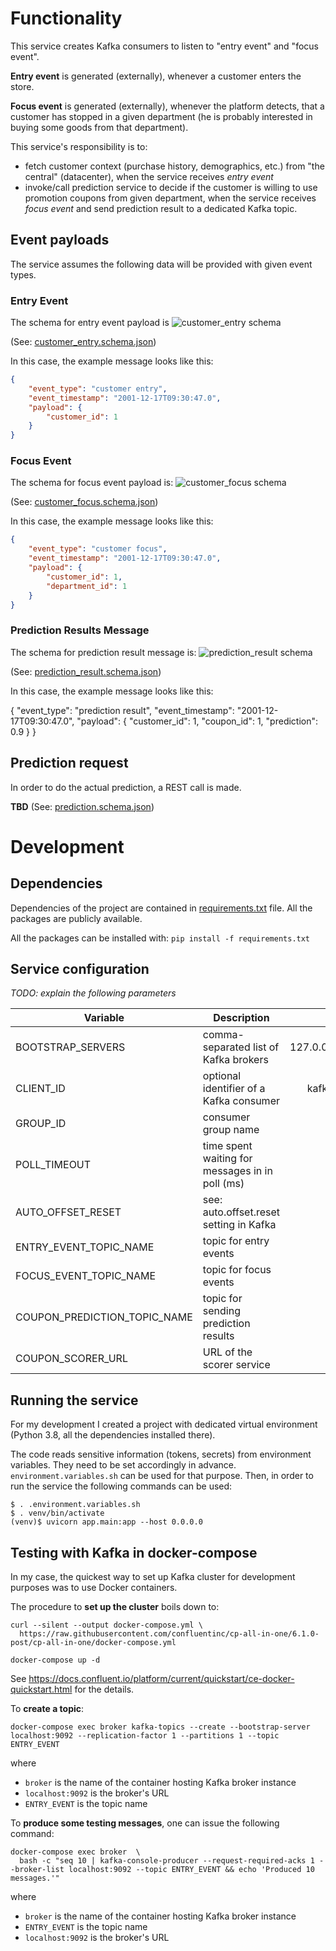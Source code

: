 
# Functionality 
This service creates Kafka consumers to listen to "entry event" and "focus event".

**Entry event** is generated (externally), whenever a customer enters the store.

**Focus event** is generated (externally), whenever the platform detects, that a customer has stopped in a given
department (he is probably interested in buying some goods from that department).

This service's responsibility is to:

* fetch customer context (purchase history, demographics, etc.) from "the central" (datacenter), when the service
  receives *entry event*
* invoke/call prediction service to decide if the customer is willing to use promotion coupons from given department,
  when the service receives *focus event* and send prediction result to a dedicated Kafka topic.

## Event payloads

The service assumes the following data will be provided with given event types.

### Entry Event
The schema for entry event payload is
![customer_entry schema](schema/customer_entry.png)

(See: [customer_entry.schema.json](schema/customer_entry.schema.json))

In this case, the example message looks like this:
```json
{
    "event_type": "customer entry",
    "event_timestamp": "2001-12-17T09:30:47.0",
    "payload": {
        "customer_id": 1
    }
}
```

### Focus Event
The schema for focus event payload is:
![customer_focus schema](schema/customer_focus.png)

(See: [customer_focus.schema.json](schema/customer_focus.schema.json))

In this case, the example message looks like this:

```json
{
    "event_type": "customer focus",
    "event_timestamp": "2001-12-17T09:30:47.0",
    "payload": {
        "customer_id": 1,
        "department_id": 1
    }
}
```

### Prediction Results Message
The schema for prediction result message is:
![prediction_result schema](schema/prediction_result.png)

(See: [prediction_result.schema.json](schema/prediction_result.schema.json))

In this case, the example message looks like this:

{
    "event_type": "prediction result",
    "event_timestamp": "2001-12-17T09:30:47.0",
    "payload": {
        "customer_id": 1,
        "coupon_id": 1,
        "prediction": 0.9
    }
}
## Prediction request 
In order to do the actual prediction, a REST call is made.

**TBD**
(See: [prediction.schema.json](schema/prediction.schema.json))


# Development

## Dependencies

Dependencies of the project are contained in [requirements.txt](requirements.txt) file. All the packages are publicly
available.

All the packages can be installed with:
`pip install -f requirements.txt`

## Service configuration

*TODO: explain the following parameters*

| Variable               | Description                             |  Default      |
|------------------------|-----------------------------------------|--------------:|
| BOOTSTRAP_SERVERS      | comma-separated list of Kafka brokers   | 127.0.0.1:9092|
| CLIENT_ID              | optional identifier of a Kafka consumer | kafkaClients  |
| GROUP_ID               | consumer group name 					   | None 		   |
| POLL_TIMEOUT           | time spent waiting for messages in in poll (ms) |   100 |
| AUTO_OFFSET_RESET      | see: auto.offset.reset setting in Kafka | 	  latest |
| ENTRY_EVENT_TOPIC_NAME | topic for entry events              	   |    		 - |
| FOCUS_EVENT_TOPIC_NAME | topic for focus events              	   |    		 - |
| COUPON_PREDICTION_TOPIC_NAME | topic for sending prediction results |   		 - |
| COUPON_SCORER_URL      | URL of the scorer service               |   			 - |


## Running the service

For my development I created a project with dedicated virtual environment (Python 3.8, all the dependencies installed
there).

The code reads sensitive information (tokens, secrets) from environment variables. They need to be set accordingly in
advance.
`environment.variables.sh` can be used for that purpose. Then, in order to run the service the following commands can be
used:

```
$ . .environment.variables.sh
$ . venv/bin/activate
(venv)$ uvicorn app.main:app --host 0.0.0.0
```

## Testing with Kafka in docker-compose

In my case, the quickest way to set up Kafka cluster for development purposes was to use Docker containers.

The procedure to **set up the cluster** boils down to:

```
curl --silent --output docker-compose.yml \
  https://raw.githubusercontent.com/confluentinc/cp-all-in-one/6.1.0-post/cp-all-in-one/docker-compose.yml

docker-compose up -d
```

See https://docs.confluent.io/platform/current/quickstart/ce-docker-quickstart.html for the details.

To **create a topic**:

```
docker-compose exec broker kafka-topics --create --bootstrap-server localhost:9092 --replication-factor 1 --partitions 1 --topic ENTRY_EVENT
```

where

* `broker` is the name of the container hosting Kafka broker instance
* `localhost:9092` is the broker's URL
* `ENTRY_EVENT` is the topic name

To **produce some testing messages**, one can issue the following command:

```
docker-compose exec broker  \
  bash -c "seq 10 | kafka-console-producer --request-required-acks 1 --broker-list localhost:9092 --topic ENTRY_EVENT && echo 'Produced 10 messages.'"
```

where

* `broker` is the name of the container hosting Kafka broker instance
* `ENTRY_EVENT` is the topic name
* `localhost:9092` is the broker's URL

